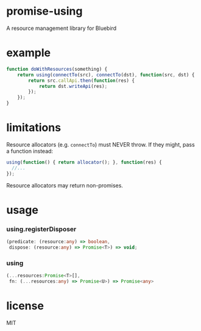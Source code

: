 # promise-using

A resource management library for Bluebird

# example

```js
function doWithResources(something) {
    return using(connectTo(src), connectTo(dst), function(src, dst) {
        return src.callApi.then(function(res) {
            return dst.writeApi(res);
        });
    });
}
```

# limitations

Resource allocators (e.g. `connectTo`) must NEVER throw. If they might,
pass a function instead:

```js
using(function() { return allocator(); }, function(res) {
  //...
});
```

Resource allocators may return non-promises.

# usage

### using.registerDisposer

```ts
(predicate: (resource:any) => boolean, 
 dispose: (resource:any) => Promise<T>) => void;
```

### using

```ts
(...resources:Promise<T>[], 
 fn: (...resources:any) => Promise<U>) => Promise<any>
```

# license

MIT

